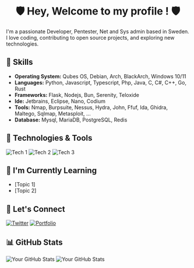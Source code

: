 <h1 align="center">🛡️ Hey,  Welcome to my profile ! 🛡️</h1>

I'm a passionate Developer, Pentester, Net and Sys admin based in Sweden. I love coding, contributing to open source projects, and exploring new technologies.

## 🚀 Skills

- **Operating System:** Qubes OS, Debian, Arch, BlackArch, Windows 10/11
- **Languages:** Python, Javascript, Typescript, Php, Java, C, C#, C++, Go, Rust
- **Frameworks:** Flask, Nodejs, Bun, Serenity, Teloxide
- **Ide:** Jetbrains, Eclipse, Nano, Codium
- **Tools:** Nmap, Burpsuite, Nessus, Hydra, John, Ffuf, Ida, Ghidra, Maltego, Sqlmap, Metasploit, ...
- **Database:** Mysql, MariaDB, PostgreSQL, Redis

## 🔧 Technologies & Tools

![Tech 1](https://img.shields.io/badge/-Tech1-333333?style=flat&logo=tech1)
![Tech 2](https://img.shields.io/badge/-Tech2-333333?style=flat&logo=tech2)
![Tech 3](https://img.shields.io/badge/-Tech3-333333?style=flat&logo=tech3)

## 🌱 I'm Currently Learning

- [Topic 1]
- [Topic 2]

## 👯‍ Let's Connect

[![Twitter](https://img.shields.io/badge/-Twitter-1DA1F2?style=flat-square&logo=twitter&logoColor=white)](https://twitter.com/XaynerSX)
[![Portfolio](https://img.shields.io/badge/-Portfolio-black?style=flat-square&logo=github&logoColor=white)](https://github.com/XaynerSX)

## 📊 GitHub Stats

![Your GitHub Stats](https://github-readme-stats.vercel.app/api?username=XaynerSX&show_icons=true&theme=dark")
![Your GitHub Stats](https://github-readme-streak-stats.herokuapp.com/?user=XaynerSX&theme=dark&hide_border=false&stroke=0000&background=0D1117&ring=FFFFFF&fire=e6b800&currStreakLabel=FFFFFF)
